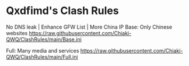 # Qxdfimd's Clash Rules
No DNS leak | Enhance GFW List | More China IP
Base: Only Chinese websites
https://raw.githubusercontent.com/Chiaki-QWQ/ClashRules/main/Base.ini

Full: Many media and services
https://raw.githubusercontent.com/Chiaki-QWQ/ClashRules/main/Full.ini
